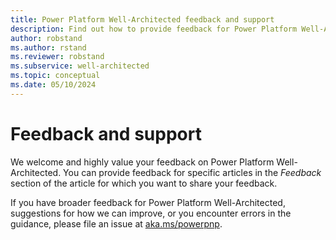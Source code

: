 ```yaml
---
title: Power Platform Well-Architected feedback and support
description: Find out how to provide feedback for Power Platform Well-Architected and get support
author: robstand
ms.author: rstand
ms.reviewer: robstand
ms.subservice: well-architected
ms.topic: conceptual
ms.date: 05/10/2024
---
```


# Feedback and support

We welcome and highly value your feedback on Power Platform Well-Architected. You can provide feedback for specific articles in the *Feedback* section of the article for which you want to share your feedback.

If you have broader feedback for Power Platform Well-Architected, suggestions for how we can improve, or you encounter errors in the guidance, please file an issue at [aka.ms/powerpnp](https://aka.ms/powerpnp).